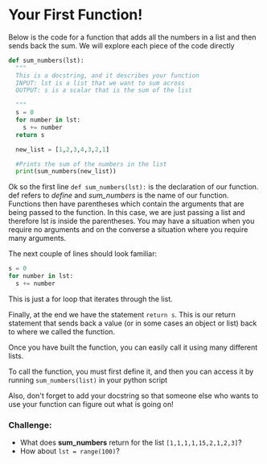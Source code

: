 # Your First Function!

Below is the code for a function that adds all the numbers in a list and then sends back the sum.  We will explore each piece of the code directly

```python
def sum_numbers(lst):
  """
  This is a docstring, and it describes your function
  INPUT: lst is a list that we want to sum across
  OUTPUT: s is a scalar that is the sum of the list

  """
  s = 0
  for number in lst:
    s += number
  return s

  new_list = [1,2,3,4,3,2,1]

  #Prints the sum of the numbers in the list
  print(sum_numbers(new_list))
  ```
Ok so the first line `def sum_numbers(lst):` is the declaration of our function.  def refers to _define_ and _sum_numbers_ is the name of our function.  Functions then have parentheses which contain the arguments that are being passed to the function.  In this case, we are just passing a list and therefore lst is inside the parentheses.  You may have a situation when you require no arguments and on the converse a situation where you require many arguments.

The next couple of lines should look familiar:
```python
s = 0
for number in lst:
  s += number
```
This is just a for loop that iterates through the list.

Finally, at the end we have the statement `return s`.  This is our return statement that sends back a value (or in some cases an object or list) back to where we called the function.  

Once you have built the function, you can easily call it using many different lists.  

To call the function, you must first define it, and then you can access it by running `sum_numbers(list)` in your python script

Also, don't forget to add your docstring so that someone else who wants to use your function can figure out what is going on!

### Challenge:
- What does **sum_numbers** return for the list `[1,1,1,1,15,2,1,2,3]`?
- How about `lst = range(100)`?
